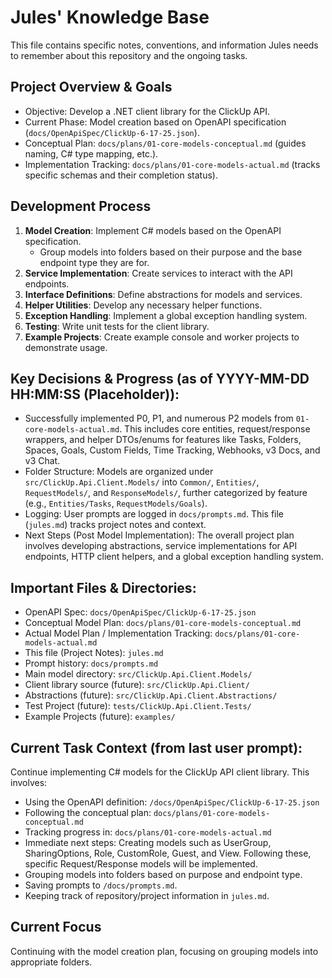 # Jules' Knowledge Base

This file contains specific notes, conventions, and information Jules needs to remember about this repository and the ongoing tasks.

## Project Overview & Goals
- Objective: Develop a .NET client library for the ClickUp API.
- Current Phase: Model creation based on OpenAPI specification (`docs/OpenApiSpec/ClickUp-6-17-25.json`).
- Conceptual Plan: `docs/plans/01-core-models-conceptual.md` (guides naming, C# type mapping, etc.).
- Implementation Tracking: `docs/plans/01-core-models-actual.md` (tracks specific schemas and their completion status).

## Development Process

1.  **Model Creation**: Implement C# models based on the OpenAPI specification.
    *   Group models into folders based on their purpose and the base endpoint type they are for.
2.  **Service Implementation**: Create services to interact with the API endpoints.
3.  **Interface Definitions**: Define abstractions for models and services.
4.  **Helper Utilities**: Develop any necessary helper functions.
5.  **Exception Handling**: Implement a global exception handling system.
6.  **Testing**: Write unit tests for the client library.
7.  **Example Projects**: Create example console and worker projects to demonstrate usage.

## Key Decisions & Progress (as of YYYY-MM-DD HH:MM:SS (Placeholder)):
- Successfully implemented P0, P1, and numerous P2 models from `01-core-models-actual.md`. This includes core entities, request/response wrappers, and helper DTOs/enums for features like Tasks, Folders, Spaces, Goals, Custom Fields, Time Tracking, Webhooks, v3 Docs, and v3 Chat.
- Folder Structure: Models are organized under `src/ClickUp.Api.Client.Models/` into `Common/`, `Entities/`, `RequestModels/`, and `ResponseModels/`, further categorized by feature (e.g., `Entities/Tasks`, `RequestModels/Goals`).
- Logging: User prompts are logged in `docs/prompts.md`. This file (`jules.md`) tracks project notes and context.
- Next Steps (Post Model Implementation): The overall project plan involves developing abstractions, service implementations for API endpoints, HTTP client helpers, and a global exception handling system.

## Important Files & Directories:
- OpenAPI Spec: `docs/OpenApiSpec/ClickUp-6-17-25.json`
- Conceptual Model Plan: `docs/plans/01-core-models-conceptual.md`
- Actual Model Plan / Implementation Tracking: `docs/plans/01-core-models-actual.md`
- This file (Project Notes): `jules.md`
- Prompt history: `docs/prompts.md`
- Main model directory: `src/ClickUp.Api.Client.Models/`
- Client library source (future): `src/ClickUp.Api.Client/`
- Abstractions (future): `src/ClickUp.Api.Client.Abstractions/`
- Test Project (future): `tests/ClickUp.Api.Client.Tests/`
- Example Projects (future): `examples/`

## Current Task Context (from last user prompt):
Continue implementing C# models for the ClickUp API client library.
This involves:
- Using the OpenAPI definition: `/docs/OpenApiSpec/ClickUp-6-17-25.json`
- Following the conceptual plan: `docs/plans/01-core-models-conceptual.md`
- Tracking progress in: `docs/plans/01-core-models-actual.md`
- Immediate next steps: Creating models such as UserGroup, SharingOptions, Role, CustomRole, Guest, and View. Following these, specific Request/Response models will be implemented.
- Grouping models into folders based on purpose and endpoint type.
- Saving prompts to `/docs/prompts.md`.
- Keeping track of repository/project information in `jules.md`.

## Current Focus

Continuing with the model creation plan, focusing on grouping models into appropriate folders.
